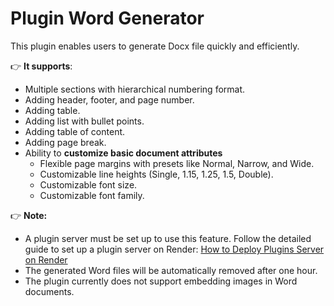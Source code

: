 # Plugin Word Generator

This plugin enables users to generate Docx file quickly and efficiently.

👉 **It supports**:  
- Multiple sections with hierarchical numbering format.
- Adding header, footer, and page number.
- Adding table.
- Adding list with bullet points.
- Adding table of content.
- Adding page break.
- Ability to **customize basic document attributes**  
  - Flexible page margins with presets like Normal, Narrow, and Wide.  
  - Customizable line heights (Single, 1.15, 1.25, 1.5, Double). 
  - Customizable font size.
  - Customizable font family.

👉 **Note:** 
- A plugin server must be set up to use this feature. Follow the detailed guide to set up a plugin server on Render: [How to Deploy Plugins Server on Render](https://docs.typingmind.com/plugins/plugins-server/how-to-deploy-plugins-server-on-render)
- The generated Word files will be automatically removed after one hour.
- The plugin currently does not support embedding images in Word documents.
